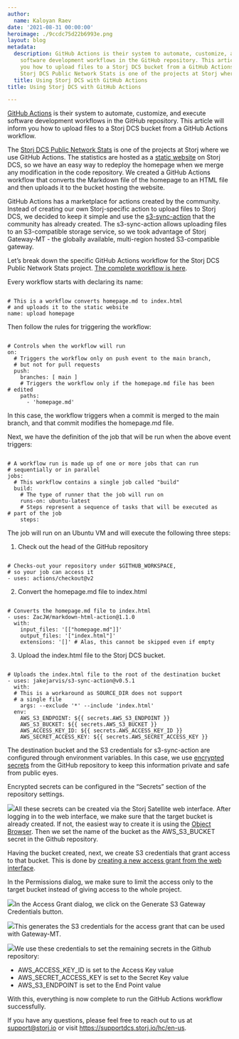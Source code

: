 ```yaml
---
author:
  name: Kaloyan Raev
date: '2021-08-31 00:00:00'
heroimage: ./9ccdc75d22b6993e.png
layout: blog
metadata:
  description: GitHub Actions is their system to automate, customize, and execute
    software development workflows in the GitHub repository. This article will inform
    you how to upload files to a Storj DCS bucket from a GitHub Actions workflow.The
    Storj DCS Public Network Stats is one of the projects at Storj wher...
  title: Using Storj DCS with GitHub Actions
title: Using Storj DCS with GitHub Actions

---
```


[GitHub Actions](https://docs.github.com/en/actions) is their system to automate, customize, and execute software development workflows in the GitHub repository. This article will inform you how to upload files to a Storj DCS bucket from a GitHub Actions workflow.  


The [Storj DCS Public Network Stats](https://stats.storjshare.io/) is one of the projects at Storj where we use GitHub Actions. The statistics are hosted as a [static website](https://docs.storj.io/dcs/how-tos/host-a-static-website) on Storj DCS, so we have an easy way to redeploy the homepage when we merge any modification in the code repository. We created a GitHub Actions workflow that converts the Markdown file of the homepage to an HTML file and then uploads it to the bucket hosting the website.


GitHub Actions has a marketplace for actions created by the community. Instead of creating our own Storj-specific action to upload files to Storj DCS, we decided to keep it simple and use the [s3-sync-action](https://github.com/jakejarvis/s3-sync-action) that the community has already created. The s3-sync-action allows uploading files to an S3-compatible storage service, so we took advantage of Storj Gateway-MT - the globally available, multi-region hosted S3-compatible gateway.  


Let’s break down the specific GitHub Actions workflow for the Storj DCS Public Network Stats project. [The complete workflow is here](https://github.com/storj/stats/blob/main/.github/workflows/upload-homepage.yml).   


Every workflow starts with declaring its name:


```

# This is a workflow converts homepage.md to index.html
# and uploads it to the static website
name: upload homepage

```

  


Then follow the rules for triggering the workflow:  



```

# Controls when the workflow will run
on:
  # Triggers the workflow only on push event to the main branch,
  # but not for pull requests
  push:
    branches: [ main ]
    # Triggers the workflow only if the homepage.md file has been         # edited
    paths:
      - 'homepage.md'

```

  


In this case, the workflow triggers when a commit is merged to the main branch, and that commit modifies the homepage.md file.  


Next, we have the definition of the job that will be run when the above event triggers:  



```

# A workflow run is made up of one or more jobs that can run
# sequentially or in parallel
jobs:
  # This workflow contains a single job called "build"
  build:
    # The type of runner that the job will run on
    runs-on: ubuntu-latest
    # Steps represent a sequence of tasks that will be executed as
# part of the job
    steps:

```

  


The job will run on an Ubuntu VM and will execute the following three steps:

1. Check out the head of the GitHub repository  

```

# Checks-out your repository under $GITHUB_WORKSPACE,
# so your job can access it
- uses: actions/checkout@v2

```
2. Convert the homepage.md file to index.html  

```

# Converts the homepage.md file to index.html
- uses: ZacJW/markdown-html-action@1.1.0
  with:
    input_files: '[["homepage.md"]]'
    output_files: '["index.html"]'
    extensions: '[]' # Alas, this cannot be skipped even if empty

```
3. Upload the index.html file to the Storj DCS bucket.  

```

# Uploads the index.html file to the root of the destination bucket
- uses: jakejarvis/s3-sync-action@v0.5.1
  with:
  # This is a workaround as SOURCE_DIR does not support
  # a single file
    args: --exclude '*' --include 'index.html'
  env:
    AWS_S3_ENDPOINT: ${{ secrets.AWS_S3_ENDPOINT }}
    AWS_S3_BUCKET: ${{ secrets.AWS_S3_BUCKET }}
    AWS_ACCESS_KEY_ID: ${{ secrets.AWS_ACCESS_KEY_ID }}
    AWS_SECRET_ACCESS_KEY: ${{ secrets.AWS_SECRET_ACCESS_KEY }}

```

The destination bucket and the S3 credentials for s3-sync-action are configured through environment variables. In this case, we use [encrypted secrets](https://docs.github.com/en/actions/reference/encrypted-secrets) from the GitHub repository to keep this information private and safe from public eyes.  


Encrypted secrets can be configured in the “Secrets” section of the repository settings.   


![](./9fae43e73a66cba0.png)All these secrets can be created via the Storj Satellite web interface. After logging in to the web interface, we make sure that the target bucket is already created. If not, the easiest way to create it is using the [Object Browser](https://docs.storj.io/dcs/getting-started/quickstart-objectbrowser). Then we set the name of the bucket as the AWS\_S3\_BUCKET secret in the Github repository.


Having the bucket created, next, we create S3 credentials that grant access to that bucket. This is done by [creating a new access grant from the web interface](https://docs.storj.io/dcs/getting-started/gateway-mt#generate-credentials-to-the-gateway-mt).


In the Permissions dialog, we make sure to limit the access only to the target bucket instead of giving access to the whole project.

  


![](./87361ca4a0a843f4.png)In the Access Grant dialog, we click on the Generate S3 Gateway Credentials button.  


![](./334785fee7e124be.png)This generates the S3 credentials for the access grant that can be used with Gateway-MT.  


![](./1da95eeb5ef706b6.png)We use these credentials to set the remaining secrets in the Github repository:

* AWS\_ACCESS\_KEY\_ID is set to the Access Key value
* AWS\_SECRET\_ACCESS\_KEY is set to the Secret Key value
* AWS\_S3\_ENDPOINT is set to the End Point value

With this, everything is now complete to run the GitHub Actions workflow successfully.  


If you have any questions, please feel free to reach out to us at [support@storj.io](mailto:support@storj.io) or visit <https://supportdcs.storj.io/hc/en-us>.   


